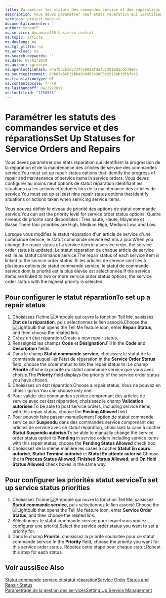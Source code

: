 ```yaml
---
title: Paramétrer les statuts des commandes service et des réparations | Microsoft Docs
description: Vous devez paramétrer neuf états réparation qui identifient la progression de la réparation et de la maintenance des articles de service des commandes service.
services: project-madeira
documentationcenter: ''
author: SorenGP
ms.service: dynamics365-business-central
ms.topic: article
ms.devlang: na
ms.tgt_pltfrm: na
ms.workload: na
ms.search.keywords: ''
ms.date: 04/01/2019
ms.author: sgroespe
ms.openlocfilehash: 64afbccba0573445902efdaf3c3919dacdb40e8c
ms.sourcegitcommit: 60b87e5eb32bb408dd65b9855c29159b1dfbfca8
ms.translationtype: HT
ms.contentlocale: fr-FR
ms.lasthandoff: 04/29/2019
ms.locfileid: "1250571"
---
```

# <a name="set-up-statuses-for-service-orders-and-repairs"></a><span data-ttu-id="542e1-103">Paramétrer les statuts des commandes service et des réparations</span><span class="sxs-lookup"><span data-stu-id="542e1-103">Set Up Statuses for Service Orders and Repairs</span></span>
<span data-ttu-id="542e1-104">Vous devez paramétrer des états réparation qui identifient la progression de la réparation et de la maintenance des articles de service des commandes service.</span><span class="sxs-lookup"><span data-stu-id="542e1-104">You must set up repair status options that identify the progress of repair and maintenance of service items in service orders.</span></span> <span data-ttu-id="542e1-105">Vous devez configurer au moins neuf options de statut réparation identifiant les situations ou les actions effectuées lors de la maintenance des articles de service.</span><span class="sxs-lookup"><span data-stu-id="542e1-105">You must set up at least nine repair status options that identify situations or actions taken when servicing service items.</span></span>  

<span data-ttu-id="542e1-106">Vous pouvez définir le niveau de priorité des options de statut commande service.</span><span class="sxs-lookup"><span data-stu-id="542e1-106">You can set the priority level for service order status options.</span></span> <span data-ttu-id="542e1-107">Quatre niveaux de priorité sont disponibles : Très haute, Haute, Moyenne et Basse.</span><span class="sxs-lookup"><span data-stu-id="542e1-107">There four priorities are High, Medium High, Medium Low, and Low.</span></span>  

<span data-ttu-id="542e1-108">Lorsque vous modifiez le statut réparation d'un article de service d'une commande service, le statut commande service est mis à jour.</span><span class="sxs-lookup"><span data-stu-id="542e1-108">When you change the repair status of a service item in a service order, the service order status is updated.</span></span> <span data-ttu-id="542e1-109">Le statut réparation de chaque article de service est lié au statut commande service.</span><span class="sxs-lookup"><span data-stu-id="542e1-109">The repair status of each service item is linked to the service order status.</span></span> <span data-ttu-id="542e1-110">Si les articles de service sont liés à plusieurs options de statut commande service, le statut de commande service dont la priorité est la plus élevée est sélectionnée.</span><span class="sxs-lookup"><span data-stu-id="542e1-110">If the service items are linked to two or more service order status options, the service order status with the highest priority is selected.</span></span>  

## <a name="to-set-up-a-repair-status"></a><span data-ttu-id="542e1-111">Pour configurer le statut réparation</span><span class="sxs-lookup"><span data-stu-id="542e1-111">To set up a repair status</span></span>  
1. <span data-ttu-id="542e1-112">Choisissez l'icône ![Ampoule qui ouvre la fonction Tell Me](media/ui-search/search_small.png "Dites-moi ce que vous voulez faire"), saisissez **Etat de la réparation**, puis sélectionnez le lien associé.</span><span class="sxs-lookup"><span data-stu-id="542e1-112">Choose the ![Lightbulb that opens the Tell Me feature](media/ui-search/search_small.png "Tell me what you want to do") icon, enter **Repair Status**, and then choose the related link.</span></span>
2. <span data-ttu-id="542e1-113">Créez un état réparation.</span><span class="sxs-lookup"><span data-stu-id="542e1-113">Create a new repair status.</span></span>  
3. <span data-ttu-id="542e1-114">Renseignez les champs **Code** et **Désignation**.</span><span class="sxs-lookup"><span data-stu-id="542e1-114">Fill in the **Code** and **Description** fields.</span></span>  
4. <span data-ttu-id="542e1-115">Dans le champ **Statut commande service**, choisissez le statut de la commande auquel lier l'état de réparation.</span><span class="sxs-lookup"><span data-stu-id="542e1-115">In the **Service Order Status** field, choose the order status to link the repair status to.</span></span> <span data-ttu-id="542e1-116">Le champ **Priorité** affiche la priorité du statut commande service que vous avez choisie.</span><span class="sxs-lookup"><span data-stu-id="542e1-116">The **Priority** field displays the priority of the service order status you have chosen.</span></span>  
5. <span data-ttu-id="542e1-117">Choisissez un état réparation.</span><span class="sxs-lookup"><span data-stu-id="542e1-117">Choose a repair status.</span></span> <span data-ttu-id="542e1-118">Vous ne pouvez en choisir qu'un.</span><span class="sxs-lookup"><span data-stu-id="542e1-118">You can choose only one.</span></span>  
6. <span data-ttu-id="542e1-119">Pour valider des commandes service comprenant des articles de service avec cet état réparation, choisissez le champ **Validation autorisée**.</span><span class="sxs-lookup"><span data-stu-id="542e1-119">To be able to post service orders, including service items, with this repair status, choose the **Posting Allowed** field.</span></span>  
7. <span data-ttu-id="542e1-120">Pour pouvoir faire passer manuellement l'option de statut commande service sur **Suspendu** dans des commandes service comprenant des articles de service avec ce statut réparation, choisissez la case à cocher **Statut Suspendu autorisé**.</span><span class="sxs-lookup"><span data-stu-id="542e1-120">To be able to manually change the service order status option to **Pending** in service orders including service items with this repair status, choose the **Pending Status Allowed** check box.</span></span>  
8. <span data-ttu-id="542e1-121">Choisissez de la même manière les cases à cocher **Statut En cours autorisé**, **Statut Terminé autorisé** et **Statut En attente autorisé**.</span><span class="sxs-lookup"><span data-stu-id="542e1-121">Choose the **In Process Status Allowed**, **Finished Status Allowed**, and **On Hold Status Allowed** check boxes in the same way.</span></span>
  
## <a name="to-set-up-service-status-priorities"></a><span data-ttu-id="542e1-122">Pour configurer les priorités statut service</span><span class="sxs-lookup"><span data-stu-id="542e1-122">To set up service status priorities</span></span>  
1. <span data-ttu-id="542e1-123">Choisissez l'icône ![Ampoule qui ouvre la fonction Tell Me](media/ui-search/search_small.png "Dites-moi ce que vous voulez faire"), saisissez **Statut commande service**, puis sélectionnez le lien associé.</span><span class="sxs-lookup"><span data-stu-id="542e1-123">Choose the ![Lightbulb that opens the Tell Me feature](media/ui-search/search_small.png "Tell me what you want to do") icon, enter **Service Order Status**, and then choose the related link.</span></span>  
2. <span data-ttu-id="542e1-124">Sélectionnez le statut commande service pour lequel vous voulez configurer une priorité.</span><span class="sxs-lookup"><span data-stu-id="542e1-124">Select the service order status you want to set a priority for.</span></span>  
3. <span data-ttu-id="542e1-125">Dans le champ **Priorité**, choisissez la priorité souhaitée pour ce statut commande service.</span><span class="sxs-lookup"><span data-stu-id="542e1-125">In the **Priority** field, choose the priority you want for this service order status.</span></span> <span data-ttu-id="542e1-126">Répétez cette étape pour chaque statut.</span><span class="sxs-lookup"><span data-stu-id="542e1-126">Repeat this step for each status.</span></span>  

## <a name="see-also"></a><span data-ttu-id="542e1-127">Voir aussi</span><span class="sxs-lookup"><span data-stu-id="542e1-127">See Also</span></span>  
[<span data-ttu-id="542e1-128">Statut commande service et statut réparation</span><span class="sxs-lookup"><span data-stu-id="542e1-128">Service Order Status and Repair Status</span></span>](service-service-order-status-and-repair-status.md)  
[<span data-ttu-id="542e1-129">Paramétrage de la gestion des services</span><span class="sxs-lookup"><span data-stu-id="542e1-129">Setting Up Service Management</span></span>](service-setup-service.md)  
